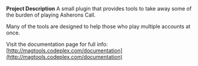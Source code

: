 **Project Description**
A small plugin that provides tools to take away some of the burden of playing Asherons Call.

Many of the tools are designed to help those who play multiple accounts at once.

Visit the documentation page for full info:
[http://magtools.codeplex.com/documentation](http://magtools.codeplex.com/documentation)